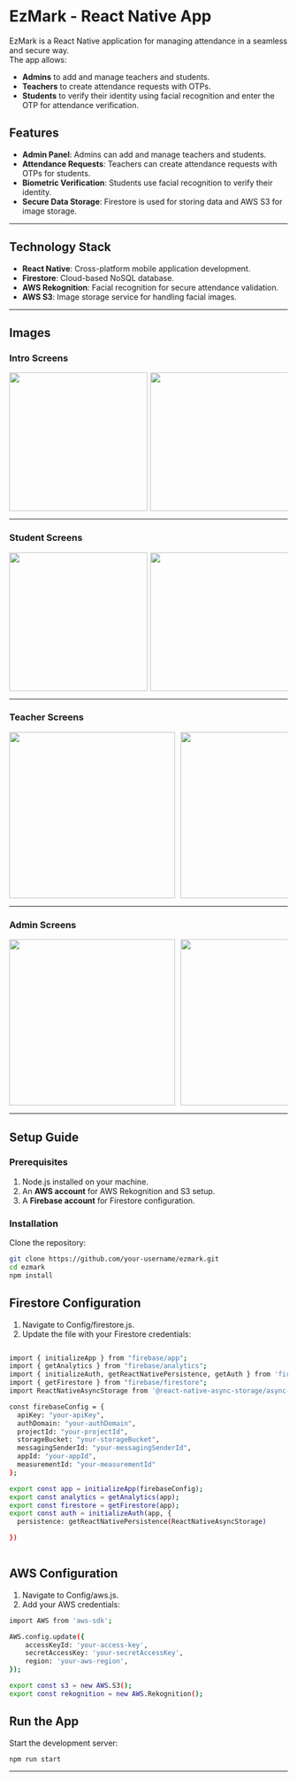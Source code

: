 # EzMark - React Native App

EzMark is a React Native application for managing attendance in a seamless and secure way.  
The app allows:  
- **Admins** to add and manage teachers and students.  
- **Teachers** to create attendance requests with OTPs.  
- **Students** to verify their identity using facial recognition and enter the OTP for attendance verification.

## Features

- **Admin Panel**: Admins can add and manage teachers and students.
- **Attendance Requests**: Teachers can create attendance requests with OTPs for students.
- **Biometric Verification**: Students use facial recognition to verify their identity.
- **Secure Data Storage**: Firestore is used for storing data and AWS S3 for image storage.

---

## Technology Stack

- **React Native**: Cross-platform mobile application development.
- **Firestore**: Cloud-based NoSQL database.
- **AWS Rekognition**: Facial recognition for secure attendance validation.
- **AWS S3**: Image storage service for handling facial images.

---
## Images 

### **Intro Screens**
<div style="display: flex; overflow-x: scroll; gap: 5px;">
  <img src="https://github.com/user-attachments/assets/54387d7e-9102-4c68-91f6-940f38514145" width="250">
  <img src="https://github.com/user-attachments/assets/6b257d6c-27cf-47a9-a4a5-56e2e65c1350" width="250">
</div>

---

### **Student Screens**
<div style="display: flex; overflow-x: scroll; gap: 5px;">
  <img src="https://github.com/user-attachments/assets/0e2a4a11-378a-4826-8d1a-188b8965fb05" width="250">
  <img src="https://github.com/user-attachments/assets/98e4571e-56d2-48a8-8ba3-e5bd6881f88c" width="250">
  <img src="https://github.com/user-attachments/assets/c123b00d-707f-4426-88b7-e0a4e5cac8a3" width="250">
  <img src="https://github.com/user-attachments/assets/68ba0bee-2968-42ef-addc-8a06cafa2f70" width="250">
  <img src="https://github.com/user-attachments/assets/3914e289-47ba-45c7-bc68-488f4b9390e1" width="250">
</div>

---


### **Teacher Screens**
<div style="display: flex; overflow-x: scroll; gap: 10px;">
  <img src="https://github.com/user-attachments/assets/90efb435-b723-4243-9403-694afaee87f2" width="300">
  <img src="https://github.com/user-attachments/assets/8932b751-6971-46c3-997c-8cae6f49490b" width="300">
  <img src="https://github.com/user-attachments/assets/e445cffe-a8d6-4355-a6d4-b483bf703412" width="300">
  <img src="https://github.com/user-attachments/assets/4912624d-74b4-4d66-8dec-1a0a2a26c6e9" width="300">
  <img src="https://github.com/user-attachments/assets/70bfbb09-86ad-4193-afa5-a40cc97ef7a0" width="300">
</div>

---

### **Admin Screens**
<div style="display: flex; overflow-x: scroll; gap: 10px;">
  <img src="https://github.com/user-attachments/assets/0a037ac2-17ca-419a-b6b9-239092186ae5" width="300">
  <img src="https://github.com/user-attachments/assets/63ba0391-ebd3-463a-8cab-070029a663d2" width="300">
  <img src="https://github.com/user-attachments/assets/fb01d0a2-31c8-4f6b-ae6a-aef8ce96fd10" width="300">
</div>

---

## Setup Guide

### Prerequisites

1. Node.js installed on your machine.
2. An **AWS account** for AWS Rekognition and S3 setup.
3. A **Firebase account** for Firestore configuration.

### Installation

Clone the repository:

```bash
git clone https://github.com/your-username/ezmark.git
cd ezmark
npm install
```
## Firestore Configuration
1. Navigate to Config/firestore.js.
2. Update the file with your Firestore credentials:

```bash

import { initializeApp } from "firebase/app";
import { getAnalytics } from "firebase/analytics";
import { initializeAuth, getReactNativePersistence, getAuth } from 'firebase/auth';
import { getFirestore } from "firebase/firestore";
import ReactNativeAsyncStorage from '@react-native-async-storage/async-storage';

const firebaseConfig = {
  apiKey: "your-apiKey",
  authDomain: "your-authDomain",
  projectId: "your-projectId",
  storageBucket: "your-storageBucket",
  messagingSenderId: "your-messagingSenderId",
  appId: "your-appId",
  measurementId: "your-measurementId"
};

export const app = initializeApp(firebaseConfig);
export const analytics = getAnalytics(app);
export const firestore = getFirestore(app);
export const auth = initializeAuth(app, {
  persistence: getReactNativePersistence(ReactNativeAsyncStorage)

})
 
```
## AWS Configuration
1. Navigate to Config/aws.js.
2. Add your AWS credentials:

```bash
import AWS from 'aws-sdk';

AWS.config.update({
    accessKeyId: 'your-access-key',
    secretAccessKey: 'your-secretAccessKey',
    region: 'your-aws-region',
});

export const s3 = new AWS.S3();
export const rekognition = new AWS.Rekognition();
```
## Run the App
Start the development server:
```bash
npm run start  
```

___
